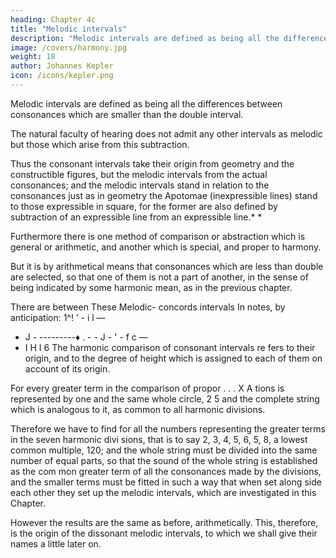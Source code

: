 ```yaml
---
heading: Chapter 4c
title: "Melodic intervals"
description: "Melodic intervals are defined as being all the differences between consonances which are smaller than the double interval"
image: /covers/harmony.jpg
weight: 18
author: Johannes Kepler
icon: /icons/kepler.png
---
```



Melodic intervals are defined as being all the differences between consonances which are smaller than the double interval.

The natural faculty of hearing does not admit any other intervals as melodic but those which arise from this subtraction. 

Thus the consonant intervals take their origin from geometry and the constructible figures, but the melodic intervals from the actual consonances; and the melodic intervals stand in relation to the consonances just as in geometry the Apotomae (inexpressible lines) stand to those expressible in square, for the former are also defined by subtraction of an expressible line from an expressible line.* *

Furthermore there is one method of comparison or abstraction which is general or arithmetic, and another which is special, and proper to harmony.

But it is by arithmetical means that consonances which are less than double are selected, so that one of them is not a part
of another, in the sense of being indicated by some harmonic mean, as in the previous chapter.

There are between
These Melodic-
concords intervals
In notes, by anticipation:
1^!
’ - i l —
- J - ---------♦ . - - J - ' - f c —
- I H
I 6
The harmonic comparison of consonant intervals re­
fers to their origin, and to the degree of height which
is assigned to each of them on account of its origin.

For every greater term in the comparison of propor
. . . X A tions is represented by one and the same whole circle,
2 5 and the complete string which is analogous to it, as common to all harmonic divisions. 

Therefore we have to find for all the numbers representing the greater terms in the seven harmonic divi­
sions, that is to say 2, 3, 4, 5, 6, 5, 8, a lowest common multiple, 120;
and the whole string must be divided into the same number of equal
parts, so that the sound of the whole string is established as the com­
mon greater term of all the consonances made by the divisions, and
the smaller terms must be fitted in such a way that when set along side
each other they set up the melodic intervals, which are investigated in
this Chapter. 

However the results are the same as before, arithmetically. This, therefore, is the origin of the dissonant melodic intervals, to which we shall give their names a little later on.

